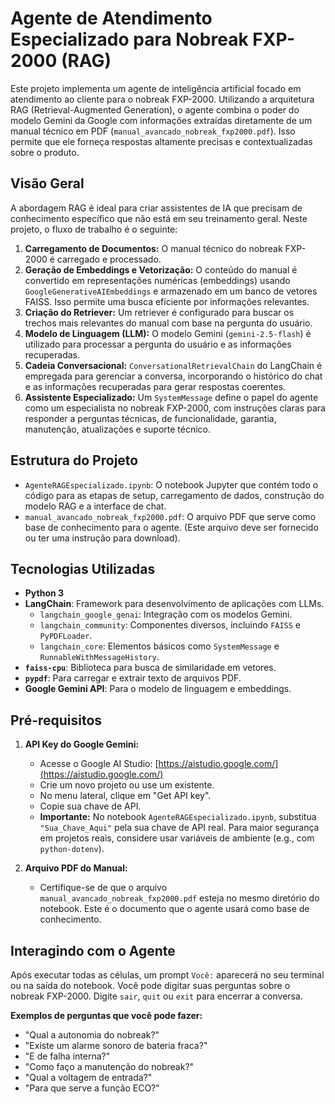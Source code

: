 # Agente de Atendimento Especializado para Nobreak FXP-2000 (RAG)

Este projeto implementa um agente de inteligência artificial focado em atendimento ao cliente para o nobreak FXP-2000. Utilizando a arquitetura RAG (Retrieval-Augmented Generation), o agente combina o poder do modelo Gemini da Google com informações extraídas diretamente de um manual técnico em PDF (`manual_avancado_nobreak_fxp2000.pdf`). Isso permite que ele forneça respostas altamente precisas e contextualizadas sobre o produto.

## Visão Geral

A abordagem RAG é ideal para criar assistentes de IA que precisam de conhecimento específico que não está em seu treinamento geral. Neste projeto, o fluxo de trabalho é o seguinte:
1.  **Carregamento de Documentos:** O manual técnico do nobreak FXP-2000 é carregado e processado.
2.  **Geração de Embeddings e Vetorização:** O conteúdo do manual é convertido em representações numéricas (embeddings) usando `GoogleGenerativeAIEmbeddings` e armazenado em um banco de vetores FAISS. Isso permite uma busca eficiente por informações relevantes.
3.  **Criação do Retriever:** Um retriever é configurado para buscar os trechos mais relevantes do manual com base na pergunta do usuário.
4.  **Modelo de Linguagem (LLM):** O modelo Gemini (`gemini-2.5-flash`) é utilizado para processar a pergunta do usuário e as informações recuperadas.
5.  **Cadeia Conversacional:** `ConversationalRetrievalChain` do LangChain é empregada para gerenciar a conversa, incorporando o histórico do chat e as informações recuperadas para gerar respostas coerentes.
6.  **Assistente Especializado:** Um `SystemMessage` define o papel do agente como um especialista no nobreak FXP-2000, com instruções claras para responder a perguntas técnicas, de funcionalidade, garantia, manutenção, atualizações e suporte técnico.

## Estrutura do Projeto

* `AgenteRAGEspecializado.ipynb`: O notebook Jupyter que contém todo o código para as etapas de setup, carregamento de dados, construção do modelo RAG e a interface de chat.
* `manual_avancado_nobreak_fxp2000.pdf`: O arquivo PDF que serve como base de conhecimento para o agente. (Este arquivo deve ser fornecido ou ter uma instrução para download).

## Tecnologias Utilizadas

* **Python 3**
* **LangChain**: Framework para desenvolvimento de aplicações com LLMs.
    * `langchain_google_genai`: Integração com os modelos Gemini.
    * `langchain_community`: Componentes diversos, incluindo `FAISS` e `PyPDFLoader`.
    * `langchain_core`: Elementos básicos como `SystemMessage` e `RunnableWithMessageHistory`.
* **`faiss-cpu`**: Biblioteca para busca de similaridade em vetores.
* **`pypdf`**: Para carregar e extrair texto de arquivos PDF.
* **Google Gemini API**: Para o modelo de linguagem e embeddings.

## Pré-requisitos

1.  **API Key do Google Gemini:**
    * Acesse o Google AI Studio: [https://aistudio.google.com/](https://aistudio.google.com/)
    * Crie um novo projeto ou use um existente.
    * No menu lateral, clique em "Get API key".
    * Copie sua chave de API.
    * **Importante:** No notebook `AgenteRAGEspecializado.ipynb`, substitua `"Sua_Chave_Aqui"` pela sua chave de API real. Para maior segurança em projetos reais, considere usar variáveis de ambiente (e.g., com `python-dotenv`).

2.  **Arquivo PDF do Manual:**
    * Certifique-se de que o arquivo `manual_avancado_nobreak_fxp2000.pdf` esteja no mesmo diretório do notebook. Este é o documento que o agente usará como base de conhecimento.

## Interagindo com o Agente

Após executar todas as células, um prompt `Você:` aparecerá no seu terminal ou na saída do notebook. Você pode digitar suas perguntas sobre o nobreak FXP-2000. Digite `sair`, `quit` ou `exit` para encerrar a conversa.

**Exemplos de perguntas que você pode fazer:**
* "Qual a autonomia do nobreak?"
* "Existe um alarme sonoro de bateria fraca?"
* "E de falha interna?"
* "Como faço a manutenção do nobreak?"
* "Qual a voltagem de entrada?"
* "Para que serve a função ECO?"
